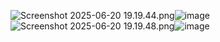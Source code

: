 <img src="blob:chrome-untrusted://media-app/763f2a0b-cd3f-4ba5-a4b4-52cb2db34061" alt="Screenshot 2025-06-20 19.19.44.png"/>![image](https://github.com/user-attachments/assets/46869d38-fb82-4281-8cae-7f6d738421be)
<img src="blob:chrome-untrusted://media-app/c7dd1407-f269-4b76-9ccd-1d29dfe1c8cc" alt="Screenshot 2025-06-20 19.19.48.png"/>![image](https://github.com/user-attachments/assets/21631dc0-9955-472c-b56a-44f594dac8ba)

